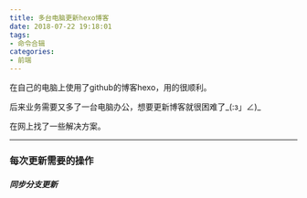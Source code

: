 ```yaml
---
title: 多台电脑更新hexo博客
date: 2018-07-22 19:18:01
tags:
- 命令合辑
categories:
- 前端
---
```

在自己的电脑上使用了github的博客hexo，用的很顺利。

后来业务需要又多了一台电脑办公，想要更新博客就很困难了_(:з」∠)_

在网上找了一些解决方案。

****

### 每次更新需要的操作
##### 同步分支更新
